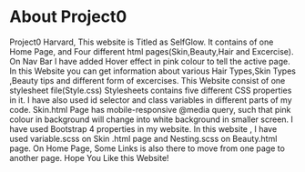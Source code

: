 #  About Project0
Project0 Harvard,
This website is Titled as SelfGlow.
It contains of one Home Page, and Four different html pages(Skin,Beauty,Hair and Excercise).
On Nav Bar I have added Hover effect in pink colour to tell the active page.
In this Website you can get information about various Hair Types,Skin Types ,Beauty tips and different form of excercises.
This Website consist of one stylesheet file(Style.css)
Stylesheets contains five different CSS properties in it.
I have also used id selector and class variables in different parts of my code.
Skin.html Page has mobile-responsive @media query, such that pink colour in background will change into white background in smaller screen.
I have used Bootstrap 4 properties in my website.
In this website , I have used variable.scss on Skin .html page and Nesting.scss on Beauty.html page.
On Home Page, Some Links is also there to move from one page to another page.
Hope You Like this Website!

